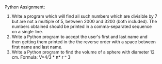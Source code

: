 Python Assignment:
1. Write a program which will find all such numbers which are divisible by 7 but are not a multiple of 5, between 2000 and 3200 (both included). The numbers obtained should be printed in a comma-separated sequence on a single line.
2. Write a Python program to accept the user's first and last name and then getting them printed in the the reverse order with a space between first name and last name.
3. Write a Python program to find the volume of a sphere with diameter 12 cm.
Formula: V=4/3 * π* r ^ 3
